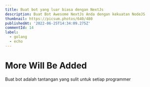 ```yaml
---
title: Buat bot yang luar biasa dengan NextJs
description: Buat Bot Awesome NextJs Anda dengan kekuatan NodeJS
thumbnail: https://picsum.photos/640/480
publishedAt: '2022-06-25T14:34:09.275Z'
commentId: 14
label:
  - golang
  - echo
---
```


# More Will Be Added

Buat bot adalah tantangan yang sulit untuk setiap programmer
